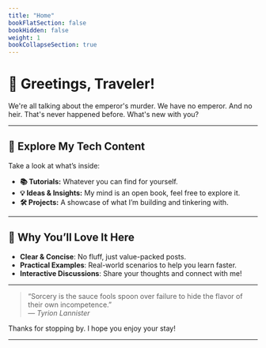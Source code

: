 ```yaml
---
title: "Home"
bookFlatSection: false
bookHidden: false
weight: 1
bookCollapseSection: true
---
```


# 👋 Greetings, Traveler!

We're all talking about the emperor's murder. We have no emperor. And no heir. That's never happened before.
What's new with you?

---

## 🚀 Explore My Tech Content

Take a look at what’s inside:

- **📚 Tutorials:** Whatever you can find for yourself.
- **💡 Ideas & Insights:** My mind is an open book, feel free to explore it.
- **🛠️ Projects:** A showcase of what I’m building and tinkering with.

---

## 🌟 Why You’ll Love It Here

- **Clear & Concise**: No fluff, just value-packed posts.
- **Practical Examples**: Real-world scenarios to help you learn faster.
- **Interactive Discussions**: Share your thoughts and connect with me!

---


> “Sorcery is the sauce fools spoon over failure to hide the flavor of their own incompetence.”  
> — *Tyrion Lannister*

Thanks for stopping by. I hope you enjoy your stay!

---
